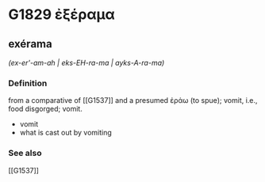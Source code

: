# G1829 ἐξέραμα

## exérama

_(ex-er'-am-ah | eks-EH-ra-ma | ayks-A-ra-ma)_

### Definition

from a comparative of [[G1537]] and a presumed ἐράω (to spue); vomit, i.e., food disgorged; vomit.

- vomit
- what is cast out by vomiting

### See also

[[G1537]]


